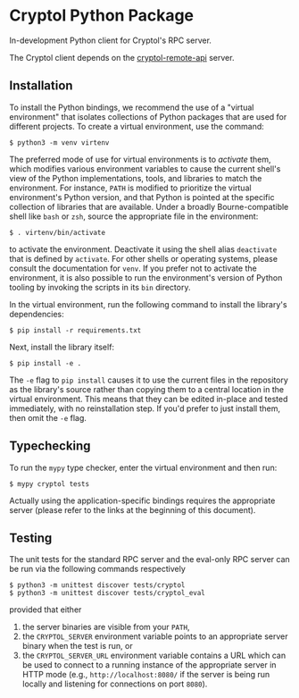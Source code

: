 # Cryptol Python Package

In-development Python client for Cryptol's RPC server.

The Cryptol client depends on the [cryptol-remote-api](https://github.com/GaloisInc/cryptol/tree/master/cryptol-remote-api) server.

## Installation

To install the Python bindings, we recommend the use of a "virtual
environment" that isolates collections of Python packages that are
used for different projects. To create a virtual environment, use the
command:

```
$ python3 -m venv virtenv
```

The preferred mode of use for virtual environments is to *activate*
them, which modifies various environment variables to cause the
current shell's view of the Python implementations, tools, and
libraries to match the environment. For instance, `PATH` is modified
to prioritize the virtual environment's Python version, and that
Python is pointed at the specific collection of libraries that are
available. Under a broadly Bourne-compatible shell like `bash` or
`zsh`, source the appropriate file in the environment:

```
$ . virtenv/bin/activate
```

to activate the environment. Deactivate it using the shell alias
`deactivate` that is defined by `activate`. For other shells or
operating systems, please consult the documentation for `venv`. If
you prefer not to activate the environment, it is also possible to run
the environment's version of Python tooling by invoking the scripts in
its `bin` directory.

In the virtual environment, run the following command to install the
library's dependencies:

```
$ pip install -r requirements.txt
```

Next, install the library itself:

```
$ pip install -e .
```

The `-e` flag to `pip install` causes it to use the current files
in the repository as the library's source rather than copying them to
a central location in the virtual environment. This means that they
can be edited in-place and tested immediately, with no reinstallation
step. If you'd prefer to just install them, then omit the `-e` flag.

## Typechecking

To run the `mypy` type checker, enter the virtual environment and then run:

```
$ mypy cryptol tests
```

Actually using the application-specific bindings requires the
appropriate server (please refer to the links at the beginning of this
document).

## Testing

The unit tests for the standard RPC server and the eval-only RPC server can be run via the following commands respectively

```
$ python3 -m unittest discover tests/cryptol
$ python3 -m unittest discover tests/cryptol_eval
```

provided that either

1. the server binaries are visible from your `PATH`,
2. the `CRYPTOL_SERVER` environment variable points to an appropriate server binary when the test is run,  or
3. the `CRYPTOL_SERVER_URL` environment variable contains a URL which can be used to connect to a running instance of the appropriate server in HTTP mode (e.g., `http://localhost:8080/` if the server is being run locally and listening for connections on port `8080`).

